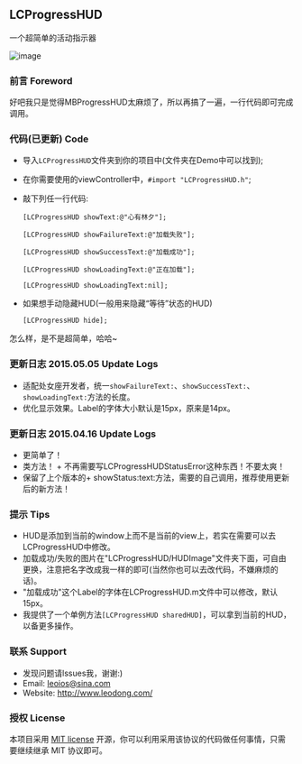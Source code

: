 ## LCProgressHUD
一个超简单的活动指示器 

![image](https://github.com/LeoiOS/LCProgressHUD/blob/master/HUDemo.gif)


### 前言 Foreword
好吧我只是觉得MBProgressHUD太麻烦了，所以再搞了一遍，一行代码即可完成调用。


### 代码(已更新) Code
* 导入`LCProgressHUD`文件夹到你的项目中(文件夹在Demo中可以找到);
* 在你需要使用的viewController中，`#import "LCProgressHUD.h"`;
* 敲下列任一行代码:

  ```objc
  [LCProgressHUD showText:@"心有林夕"];
  
  [LCProgressHUD showFailureText:@"加载失败"];
  
  [LCProgressHUD showSuccessText:@"加载成功"];
  
  [LCProgressHUD showLoadingText:@"正在加载"];
  
  [LCProgressHUD showLoadingText:nil];
  ```

* 如果想手动隐藏HUD(一般用来隐藏“等待”状态的HUD)
  
  ```objc
  [LCProgressHUD hide];
  ```


怎么样，是不是超简单，哈哈~


### 更新日志 2015.05.05 Update Logs
* 适配处女座开发者，统一`showFailureText:`、`showSuccessText:`、`showLoadingText:`方法的长度。
* 优化显示效果。Label的字体大小默认是15px，原来是14px。

### 更新日志 2015.04.16 Update Logs
* 更简单了！
* 类方法！ + 不再需要写LCProgressHUDStatusError这种东西！不要太爽！
* 保留了上个版本的+ showStatus:text:方法，需要的自己调用，推荐使用更新后的新方法！

### 提示 Tips 
* HUD是添加到当前的window上而不是当前的view上，若实在需要可以去LCProgressHUD中修改。
* 加载成功/失败的图片在"LCProgressHUD/HUDImage"文件夹下面，可自由更换，注意把名字改成我一样的即可(当然你也可以去改代码，不嫌麻烦的话)。
* "加载成功"这个Label的字体在LCProgressHUD.m文件中可以修改，默认15px。
* 我提供了一个单例方法`[LCProgressHUD sharedHUD]`，可以拿到当前的HUD，以备更多操作。


### 联系 Support
* 发现问题请lssues我，谢谢:)
* Email:    leoios@sina.com
* Website:  http://www.leodong.com/


### 授权 License
本项目采用 [MIT license](http://opensource.org/licenses/MIT) 开源，你可以利用采用该协议的代码做任何事情，只需要继续继承 MIT 协议即可。
